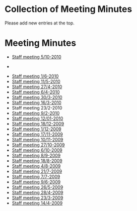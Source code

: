 # Collection of Meeting Minutes

Please add new entries at the top.

# Meeting Minutes

 - [Staff meeting 5/10-2010](MinutesStaffMeeting20101005)
 *
 - [Staff meeting 1/6-2010](MinutesStaffMeeting20100601)
 - [Staff meeting 11/5-2010](MinutesStaffMeeting20100511)
 - [Staff meeting 27/4-2010](MinutesStaffMeeting20100427)
 - [Staff meeting 6/4-2010](MinutesStaffMeeting20100406)
 - [Staff meeting 30/3-2010](MinutesStaffMeeting20100330)
 - [Staff meeting 16/3-2010](MinutesStaffMeeting20100316)
 - Staff meeting 23/2-2010
 - [Staff meeting 9/2-2010](MinutesStaffMeeting09022010)
 - [Staff meeting 12/01-2010](MinutesStaffMeeting12012010)
 - [Staff meeting 18/12-2009](MinutesStaffMeeting18122009)
 - [Staff meeting 1/12-2009](MinutesStaffMeeting20091201)
 - [Staff meeting 17/11-2009](MinutesStaffMeeting20091117)
 - [Staff meeting 10/11-2009](MinutesStaffMeeting20091110)
 - [Staff meeting 27/10-2009](MinutesStaffMeeting20091027)
 - [Staff meeting 6/10-2009](MinutesStaffMeeting20091006)
 - [Staff meeting 8/9-2009](MinutesStaffMeeting08092009)
 - [Staff meeting 18/8-2009](MinutesStaffMeeting18082009)
 - [Staff meeting 4/8-2009](MinutesStaffMeeting04082009)
 - [Staff meeting 21/7-2009](MinutesStaffMeeting21072009)
 - [Staff meeting 7/7-2009](MinutesStaffMeeting07072009)
 - [Staff meeting 9/6-2009](MinutesStaffMeeting09062009)
 - [Staff meeting 26/5-2009](MinutesStaffMeeting26052009)
 - [Staff meeting 28/4-2009](MinutesStaffMeeting28042009)
 - [Staff meeting 23/3-2009](MinutesStaffMeeting23032009)
 - [Staff meeting 14/4-2009](MinutesStaffMeeting14042009)